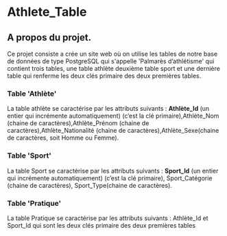 # Athlete_Table
## A propos du projet.
Ce projet consiste a crée un site web où on utilise les tables de notre base de données de type PostgreSQL qui s'appelle 'Palmarès d’athlétisme' qui contient trois tables, une table athlète deuxième table sport et une dernière table qui renferme les deux clés primaire des deux premières tables.
### Table 'Athlète'
La table athlète se caractérise par les attributs suivants : 
**Athlète_Id** (un entier qui incrémente automatiquement) (c’est la clé primaire),Athlète_Nom (chaine de caractères),Athlète_Prénom (chaine de caractères),Athlète_Nationalité (chaine de caractères),Athlète_Sexe(chaine de caractères, soit Homme ou Femme).
### Table 'Sport'
La table Sport se caractérise par les attributs suivants :
**Sport_Id** (un entier qui incrémente automatiquement) (c’est la clé primaire), Sport_Catégorie (chaine de caractères), Sport_Type(chaine de caractères).
### Table 'Pratique'
La table Pratique se caractérise par les attributs suivants :
Athlète_Id et Sport_Id qui sont les deux clés primaire des deux premières tables
